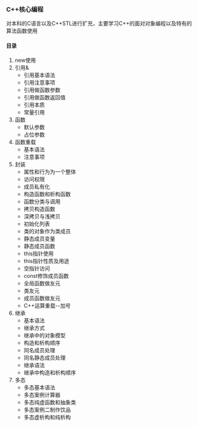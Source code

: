 ### C++核心编程
对本科的C语言以及C++STL进行扩充，主要学习C++的面对对象编程以及特有的算法函数使用
#### 目录
1. new使用
2. 引用&
   * 引用基本语法
   * 引用注意事项
   * 引用做函数参数
   * 引用做函数返回值
   * 引用本质
   * 常量引用
3. 函数
   * 默认参数
   * 占位参数
4. 函数重载
   * 基本语法
   * 注意事项
5. 封装
   * 属性和行为为一个整体
   * 访问权限
   * 成员私有化
   * 构造函数和析构函数
   * 函数分类与调用
   * 拷贝构造函数
   * 深拷贝与浅拷贝
   * 初始化列表
   * 类的对象作为类成员
   * 静态成员变量
   * 静态成员函数
   * this指针使用
   * this指针性质及用途
   * 空指针访问
   * const修饰成员函数
   * 全局函数做友元
   * 类友元
   * 成员函数做友元
   * C++运算重载--加号
6. 继承
   * 基本语法
   * 继承方式
   * 继承中的对象模型
   * 构造和析构顺序
   * 同名成员处理
   * 同名静态成员处理
   * 继承语法
   * 继承中构造和析构顺序
7. 多态
   * 多态基本语法
   * 多态案例计算器
   * 多态纯虚函数和抽象类
   * 多态案例二制作饮品
   * 多态虚析构和纯析构





